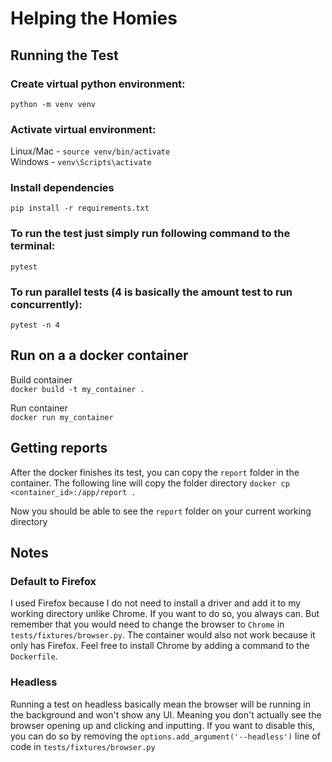 
# Helping the Homies  
  
## Running the Test  
### Create virtual python environment:  
`python -m venv venv`  
  
### Activate virtual environment:  
Linux/Mac - `source venv/bin/activate`  
Windows - `venv\Scripts\activate`  
  
### Install dependencies  
`pip install -r requirements.txt`  
  
### To run the test just simply run following command to the terminal:  
`pytest`  
  
### To run parallel tests (4 is basically the amount test to run concurrently):  
`pytest -n 4`  
  
## Run on a a docker container  
Build container  
`docker build -t my_container .`  
  
Run container  
`docker run my_container`  
  
## Getting reports
After the docker finishes its test, you can copy the `report` folder in the container.
The following line will copy the folder directory
`docker cp <container_id>:/app/report .`

Now you should be able to see the `report` folder on your current working directory

## Notes
### Default to Firefox
I used Firefox because I do not need to install a driver and add it to my working directory unlike Chrome. If you want to do so, you always can. But remember that you would need to change the browser to `Chrome` in `tests/fixtures/browser.py`. The container would also not work because it only has Firefox. Feel free to install Chrome by adding a command to the `Dockerfile`.

### Headless
Running a test on headless basically mean the browser will be running in the background and won't show any UI. Meaning you don't actually see the browser opening up and clicking and inputting. If you want to disable this, you can do so by removing the `options.add_argument('--headless')` line of code in `tests/fixtures/browser.py`
